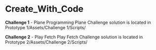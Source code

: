 # Create_With_Code

**Challenge 1** - Plane Programming
Plane Challenge solution is located in Prototype 1/Assets/Challenge 1/Scripts/

**Challenge 2** - Play Fetch
Play Fetch Challenge solution is located in Prototype 2/Assets/Challenge 2/Scripts/
